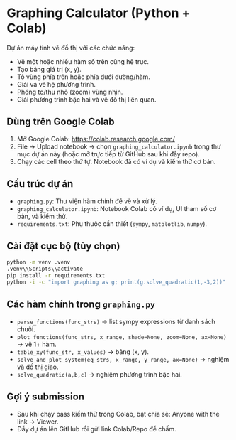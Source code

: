 # Graphing Calculator (Python + Colab)

Dự án máy tính vẽ đồ thị với các chức năng:

- Vẽ một hoặc nhiều hàm số trên cùng hệ trục.
- Tạo bảng giá trị (x, y).
- Tô vùng phía trên hoặc phía dưới đường/hàm.
- Giải và vẽ hệ phương trình.
- Phóng to/thu nhỏ (zoom) vùng nhìn.
- Giải phương trình bậc hai và vẽ đồ thị liên quan.

## Dùng trên Google Colab

1. Mở Google Colab: https://colab.research.google.com/
2. File → Upload notebook → chọn `graphing_calculator.ipynb` trong thư mục dự án này (hoặc mở trực tiếp từ GitHub sau khi đẩy repo).
3. Chạy các cell theo thứ tự. Notebook đã có ví dụ và kiểm thử cơ bản.

## Cấu trúc dự án

- `graphing.py`: Thư viện hàm chính để vẽ và xử lý.
- `graphing_calculator.ipynb`: Notebook Colab có ví dụ, UI tham số cơ bản, và kiểm thử.
- `requirements.txt`: Phụ thuộc cần thiết (`sympy`, `matplotlib`, `numpy`).

## Cài đặt cục bộ (tùy chọn)

```bash
python -m venv .venv
.venv\\Scripts\\activate
pip install -r requirements.txt
python -i -c "import graphing as g; print(g.solve_quadratic(1,-3,2))"
```

## Các hàm chính trong `graphing.py`

- `parse_functions(func_strs)` → list sympy expressions từ danh sách chuỗi.
- `plot_functions(func_strs, x_range, shade=None, zoom=None, ax=None)` → vẽ 1+ hàm.
- `table_xy(func_str, x_values)` → bảng (x, y).
- `solve_and_plot_system(eq_strs, x_range, y_range, ax=None)` → nghiệm và đồ thị giao.
- `solve_quadratic(a,b,c)` → nghiệm phương trình bậc hai.

## Gợi ý submission

- Sau khi chạy pass kiểm thử trong Colab, bật chia sẻ: Anyone with the link → Viewer.
- Đẩy dự án lên GitHub rồi gửi link Colab/Repo để chấm.
